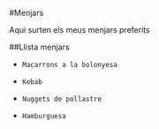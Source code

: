 #Menjars

Aqui surten els meus menjars preferits

##Llista menjars

* `Macarrons a la bolonyesa`

* `Kebab`

* `Nuggets de pollastre`

* `Hamburguesa`
